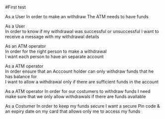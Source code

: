 #First test

As a User
In order to make an withdraw
The ATM needs to have funds

As a User               
In order to know if my withdrawal was successful or unsuccessful          I want to receive a message with my withdrawal details

As an ATM operator          
In order for the right person to make a withdrawal            
I want each person to have an separate account

As a ATM operator           
In order ensure that an Acccount holder can only withdraw funds that he has balance for           
I want to allow a withdrawal only if there are sufficient funds in the account

As a ATM operator
In order for our costumers to withdraw funds
I need make sure that we only allow withdrawals if there are funds available

As a Costumer
In order to keep my funds secure
I want a secure Pin code & an expiry date on my card that allows only me to access my funds

